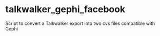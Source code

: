 # talkwalker_gephi_facebook

Script to convert a Talkwalker export into two cvs files compatible with Gephi
